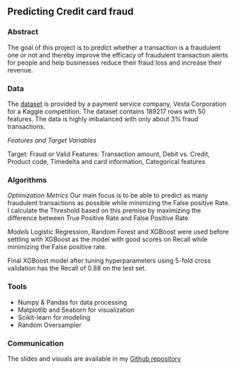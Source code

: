 ## Predicting Credit card fraud

### Abstract

The goal of this project is to predict whether a transaction is a fraudulent one or not and thereby improve the efficacy of fraudulent transaction alerts for people and help businesses reduce their fraud loss and increase their revenue. 

### Data

The [dataset](https://www.kaggle.com/c/ieee-fraud-detection/data) is provided by a payment service company, Vesta Corporation for a Kaggle competition. The dataset contains 189217 rows with 50 features. The data is highly imbalanced with only about 3% fraud transactions.

*Features and Target Variables*

Target: Fraud or Valid
Features: Transaction amount, Debit vs. Credit, Product code, Timedelta and card information, Categorical features

### Algorithms

*Optimization Metrics*
Our main focus is to be able to predict as many fraudulent transactions as possible while minimizing the False positive Rate. I calculate the Threshold based on this premise by maximizing the difference between True Positive Rate and False Positive Rate

*Models* 
Logistic Regression, Random Forest and XGBoost were used before settling with XGBoost as the model with good scores on Recall while minimizing the False positive rate. 

Final XGBoost model after tuning hyperparameters using 5-fold cross validation has the Recall of 0.88 on the test set. 


### Tools

* Numpy & Pandas for data processing 
* Matplotlib and Seaborn for visualization
* Scikit-learn for modeling
* Random Oversampler

### Communication 
The slides and visuals are available in my [Github repository](https://github.com/pr-suresh/FraudDetection)

